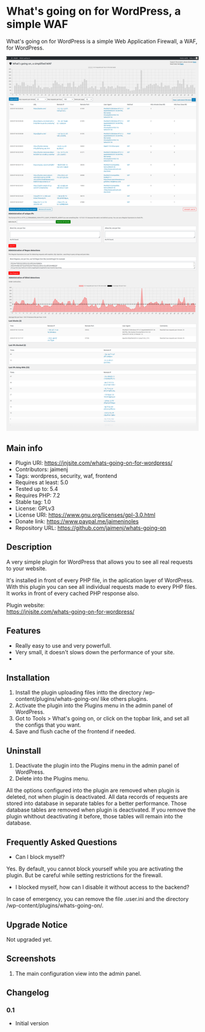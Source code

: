 # What's going on for WordPress, a simple WAF

What's going on for WordPress is a simple Web Application Firewall, a WAF, for WordPress.

![Plugin image](https://raw.githubusercontent.com/jaimenj/whats-going-on/master/assets/screenshot-1.png)

## Main info

* Plugin URI: https://jnjsite.com/whats-going-on-for-wordpress/
* Contributors: jaimenj
* Tags: wordpress, security, waf, frontend
* Requires at least: 5.0
* Tested up to: 5.4
* Requires PHP: 7.2
* Stable tag: 1.0
* License: GPLv3
* License URI: https://www.gnu.org/licenses/gpl-3.0.html
* Donate link: https://www.paypal.me/jaimeninoles
* Repository URL: https://github.com/jaimenj/whats-going-on

## Description

A very simple plugin for WordPress that allows you to see all real requests to your website. 

It's installed in front of every PHP file, in the aplication layer of WordPress. With this plugin you can see all individual requests made to every PHP files. It works in front of every cached PHP response also. 

Plugin website: \
<a href="https://jnjsite.com/whats-going-on-for-wordpress/">https://jnjsite.com/whats-going-on-for-wordpress/</a>

## Features

* Really easy to use and very powerfull.
* Very small, it doesn't slows down the performance of your site.
*

## Installation

1. Install the plugin uploading files intto the directory /wp-content/plugins/whats-going-on/ like others plugins.
2. Activate the plugin into the Plugins menu in the admin panel of WordPress.
3. Got to Tools > What's going on, or click on the topbar link, and set all the configs that you want.
4. Save and flush cache of the frontend if needed.

## Uninstall

1. Deactivate the plugin into the Plugins menu in the admin panel of WordPress.
2. Delete into the Plugins menu.

All the options configured into the plugin are removed when plugin is deleted, not when plugin is deactivated. All data records of requests are stored into database in separate tables for a better performance. Those database tables are removed when plugin is deactivated. If you remove the plugin whithout deactivating it before, those tables will remain into the database.

## Frequently Asked Questions

* Can I block myself?

Yes. By default, you cannot block yourself while you are activating the plugin. But be careful while setting restrictions for the firewall. 

* I blocked myself, how can I disable it without access to the backend?

In case of emergency, you can remove the file .user.ini and the directory /wp-content/plugins/whats-going-on/.

## Upgrade Notice

Not upgraded yet.

## Screenshots

1. The main configuration view into the admin panel.

## Changelog

### 0.1
* Initial version
